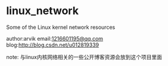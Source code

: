 # linux_network
Some of the Linux kernel network resources

author:arvik
email:1216601195@qq.com
blog:http://blog.csdn.net/u012819339


note:
	与linux内核网络相关的一些公开博客资源会放到这个项目里面









